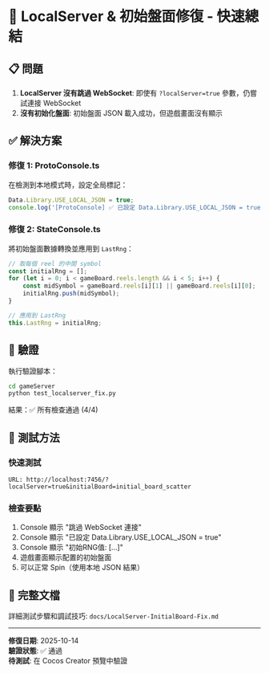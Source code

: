 # 🔧 LocalServer & 初始盤面修復 - 快速總結

## 📋 問題
1. **LocalServer 沒有跳過 WebSocket**: 即使有 `?localServer=true` 參數，仍嘗試連接 WebSocket
2. **沒有初始化盤面**: 初始盤面 JSON 載入成功，但遊戲畫面沒有顯示

## ✅ 解決方案

### 修復 1: ProtoConsole.ts
在檢測到本地模式時，設定全局標記：
```typescript
Data.Library.USE_LOCAL_JSON = true;
console.log('[ProtoConsole] ✅ 已設定 Data.Library.USE_LOCAL_JSON = true');
```

### 修復 2: StateConsole.ts
將初始盤面數據轉換並應用到 `LastRng`：
```typescript
// 取每個 reel 的中間 symbol
const initialRng = [];
for (let i = 0; i < gameBoard.reels.length && i < 5; i++) {
    const midSymbol = gameBoard.reels[i][1] || gameBoard.reels[i][0];
    initialRng.push(midSymbol);
}

// 應用到 LastRng
this.LastRng = initialRng;
```

## 🧪 驗證
執行驗證腳本：
```bash
cd gameServer
python test_localserver_fix.py
```

結果：✅ 所有檢查通過 (4/4)

## 🎯 測試方法

### 快速測試
```
URL: http://localhost:7456/?localServer=true&initialBoard=initial_board_scatter
```

### 檢查要點
1. Console 顯示 "跳過 WebSocket 連接"
2. Console 顯示 "已設定 Data.Library.USE_LOCAL_JSON = true"
3. Console 顯示 "初始RNG值: [...]"
4. 遊戲畫面顯示配置的初始盤面
5. 可以正常 Spin（使用本地 JSON 結果）

## 📖 完整文檔
詳細測試步驟和調試技巧: `docs/LocalServer-InitialBoard-Fix.md`

---

**修復日期**: 2025-10-14  
**驗證狀態**: ✅ 通過  
**待測試**: 在 Cocos Creator 預覽中驗證
